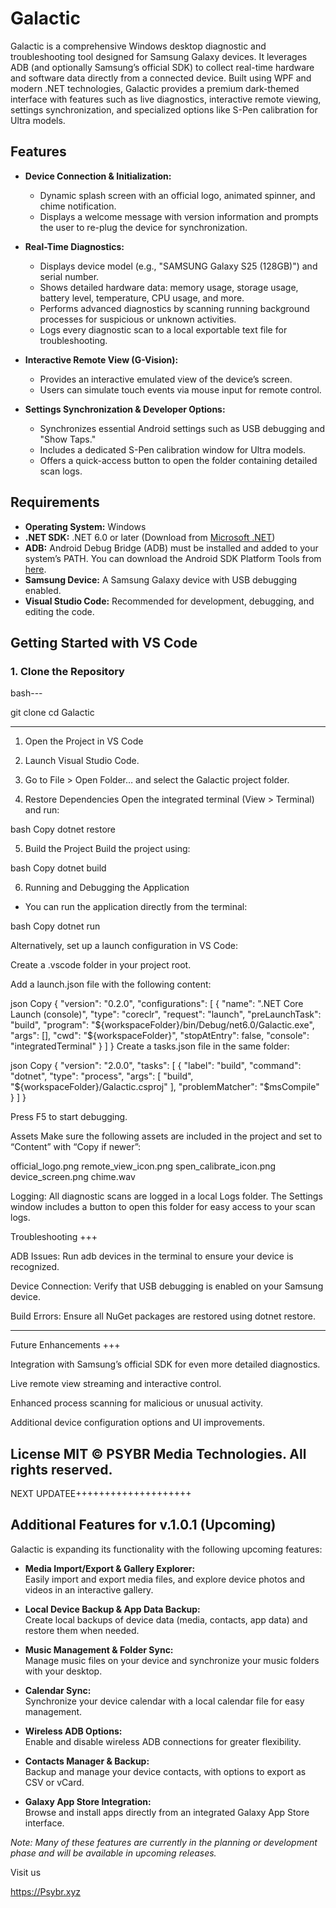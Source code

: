 # Galactic

Galactic is a comprehensive Windows desktop diagnostic and troubleshooting tool designed for Samsung Galaxy devices. It leverages ADB (and optionally Samsung’s official SDK) to collect real-time hardware and software data directly from a connected device. Built using WPF and modern .NET technologies, Galactic provides a premium dark-themed interface with features such as live diagnostics, interactive remote viewing, settings synchronization, and specialized options like S-Pen calibration for Ultra models.

## Features

- **Device Connection & Initialization:**  
  - Dynamic splash screen with an official logo, animated spinner, and chime notification.
  - Displays a welcome message with version information and prompts the user to re-plug the device for synchronization.

- **Real-Time Diagnostics:**  
  - Displays device model (e.g., "SAMSUNG Galaxy S25 (128GB)") and serial number.
  - Shows detailed hardware data: memory usage, storage usage, battery level, temperature, CPU usage, and more.
  - Performs advanced diagnostics by scanning running background processes for suspicious or unknown activities.
  - Logs every diagnostic scan to a local exportable text file for troubleshooting.

- **Interactive Remote View (G-Vision):**  
  - Provides an interactive emulated view of the device’s screen.
  - Users can simulate touch events via mouse input for remote control.

- **Settings Synchronization & Developer Options:**  
  - Synchronizes essential Android settings such as USB debugging and "Show Taps."
  - Includes a dedicated S-Pen calibration window for Ultra models.
  - Offers a quick-access button to open the folder containing detailed scan logs.

## Requirements

- **Operating System:** Windows  
- **.NET SDK:** .NET 6.0 or later (Download from [Microsoft .NET](https://dotnet.microsoft.com/download))  
- **ADB:** Android Debug Bridge (ADB) must be installed and added to your system’s PATH. You can download the Android SDK Platform Tools from [here](https://developer.android.com/studio/releases/platform-tools).  
- **Samsung Device:** A Samsung Galaxy device with USB debugging enabled.  
- **Visual Studio Code:** Recommended for development, debugging, and editing the code.

## Getting Started with VS Code

### 1. Clone the Repository

bash---

git clone <repository-url>
cd Galactic

---
1. Open the Project in VS Code
   
2. Launch Visual Studio Code.
   
3. Go to File > Open Folder… and select the Galactic project folder.

4. Restore Dependencies
Open the integrated terminal (View > Terminal) and run:

bash
Copy
dotnet restore

5. Build the Project
Build the project using:

bash
Copy
dotnet build

6. Running and Debugging the Application

+ You can run the application directly from the terminal:

bash
Copy
dotnet run

Alternatively, set up a launch configuration in VS Code:

Create a .vscode folder in your project root.

Add a launch.json file with the following content:

json
Copy
{
  "version": "0.2.0",
  "configurations": [
    {
      "name": ".NET Core Launch (console)",
      "type": "coreclr",
      "request": "launch",
      "preLaunchTask": "build",
      "program": "${workspaceFolder}/bin/Debug/net6.0/Galactic.exe",
      "args": [],
      "cwd": "${workspaceFolder}",
      "stopAtEntry": false,
      "console": "integratedTerminal"
    }
  ]
}
Create a tasks.json file in the same folder:

json
Copy
{
  "version": "2.0.0",
  "tasks": [
    {
      "label": "build",
      "command": "dotnet",
      "type": "process",
      "args": [
        "build",
        "${workspaceFolder}/Galactic.csproj"
      ],
      "problemMatcher": "$msCompile"
    }
  ]
}

Press F5 to start debugging.

Assets
Make sure the following assets are included in the project and set to “Content” with “Copy if newer”:

official_logo.png
remote_view_icon.png
spen_calibrate_icon.png
device_screen.png
chime.wav

Logging:
All diagnostic scans are logged in a local Logs folder. The Settings window includes a button to open this folder for easy access to your scan logs.

Troubleshooting +++

ADB Issues: Run adb devices in the terminal to ensure your device is recognized.

Device Connection: Verify that USB debugging is enabled on your Samsung device.

Build Errors: Ensure all NuGet packages are restored using dotnet restore.

----
Future Enhancements +++

Integration with Samsung’s official SDK for even more detailed diagnostics.

Live remote view streaming and interactive control.

Enhanced process scanning for malicious or unusual activity.

Additional device configuration options and UI improvements.

License MIT
© PSYBR Media Technologies. All rights reserved.
--------------------------
NEXT UPDATEE++++++++++++++++++++

## Additional Features for v.1.0.1 (Upcoming)

Galactic is expanding its functionality with the following upcoming features:

- **Media Import/Export & Gallery Explorer:**  
  Easily import and export media files, and explore device photos and videos in an interactive gallery.

- **Local Device Backup & App Data Backup:**  
  Create local backups of device data (media, contacts, app data) and restore them when needed.

- **Music Management & Folder Sync:**  
  Manage music files on your device and synchronize your music folders with your desktop.

- **Calendar Sync:**  
  Synchronize your device calendar with a local calendar file for easy management.

- **Wireless ADB Options:**  
  Enable and disable wireless ADB connections for greater flexibility.

- **Contacts Manager & Backup:**  
  Backup and manage your device contacts, with options to export as CSV or vCard.

- **Galaxy App Store Integration:**  
  Browse and install apps directly from an integrated Galaxy App Store interface.

*Note: Many of these features are currently in the planning or development phase and will be available in upcoming releases.*


Visit us

https://Psybr.xyz





